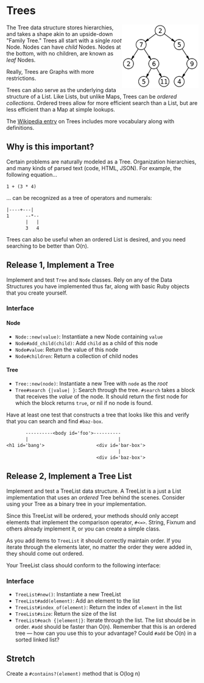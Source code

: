 # Trees

<img src='assets/binary-tree.png' align='right' width='200px'>

The Tree data structure stores hierarchies, and takes a shape akin to an upside-down "Family Tree." Trees all start with a single _root_ Node. Nodes can have _child_ Nodes. Nodes at the bottom, with no children, are known as _leaf_ Nodes.

Really, Trees are Graphs with more restrictions.

Trees can also serve as the underlying data structure of a List. Like Lists, but unlike Maps, Trees can be _ordered collections_. Ordered trees allow for more efficient search than a List, but are less efficient than a Map at simple lookups.

The [Wikipedia entry](http://en.wikipedia.org/wiki/Tree_%28data_structure%29) on Trees includes more vocabulary along with definitions.

## Why is this important?

Certain problems are naturally modeled as a Tree. Organization hierarchies, and many kinds of parsed text (code, HTML, JSON). For example, the following equation...

```
1 + (3 * 4)
```

... can be recognized as a tree of operators and numerals:

```
|----+---|
1      --*--
       |   |
       3   4
```

Trees can also be useful when an ordered List is desired, and you need searching to be better than O(n).

## Release 1, Implement a Tree

Implement and test `Tree` and `Node` classes. Rely on any of the Data Structures you have implemented thus far, along with basic Ruby objects that you create yourself.

### Interface

#### Node

- `Node::new(value)`: Instantiate a new Node containing `value`
- `Node#add_child(child)`: Add `child` as a child of this node
- `Node#value`: Return the value of this node
- `Node#children`: Return a collection of child nodes

#### Tree

- `Tree::new(node)`: Instantiate a new Tree with `node` as the _root_
- `Tree#search {|value| }`: Search through the tree. `#search` takes a block that receives the _value_ of the node. It should return the first node for which the block returns `true`, or nil if no node is found.

Have at least one test that constructs a tree that looks like this and verify that you can search and find `#baz-box`.

```
       ----------<body id='foo'>----------
       |                                 |
<h1 id='bang'>                   <div id='bar-box'>
                                         |
                                 <div id='baz-box'>

```

## Release 2, Implement a Tree List

Implement and test a TreeList data structure. A TreeList is a just a List implementation that uses an _ordered_ Tree behind the scenes. Consider using your Tree as a binary tree in your implementation.

Since this TreeList will be ordered, your methods should only accept elements that implement the comparison operator, `#<=>`. String, Fixnum and others already implement it, or you can create a simple class.

As you add items to `TreeList` it should correctly maintain order. If you iterate through the elements later, no matter the order they were added in, they should come out ordered.

Your TreeList class should conform to the following interface:

### Interface

- `TreeList#new()`: Instantiate a new TreeList
- `TreeList#add(element)`: Add an element to the list
- `TreeList#index_of(element)`: Return the index of `element` in the list
- `TreeList#size`: Return the size of the list
- `TreeList#each {|element|}`: Iterate through the list. The list should be in order.
`#add` should be faster than O(n). Remember that this is an ordered tree — how can you use this to your advantage? Could `#add` be O(n) in a sorted linked list?

## Stretch

Create a `#contains?(element)` method that is O(log n)
